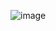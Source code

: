 ![image](https://github.com/murilo-souza/BookWise-Web-NextJs/assets/53982668/99548760-97ac-4a64-9491-13a7d540e4ee)
